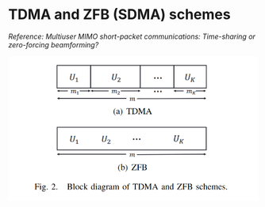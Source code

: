 # TDMA and ZFB (SDMA) schemes

*Reference: Multiuser MIMO short-packet communications: Time-sharing or zero-forcing beamforming?*

![image-20230531200541453](https://raw.githubusercontent.com/elapsing/my_picture_md/main/img/202306070051890.png)